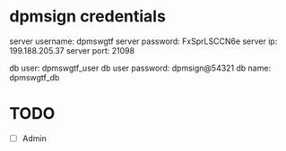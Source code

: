 # dpmsign credentials

server username: dpmswgtf
server password: FxSprLSCCN6e
server ip: 199.188.205.37
server port: 21098

db user: dpmswgtf_user
db user password: dpmsign@54321
db name: dpmswgtf_db

# TODO

- [ ] Admin
